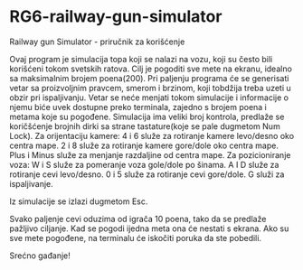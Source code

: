 # RG6-railway-gun-simulator

Railway gun Simulator - priručnik za korišćenje

Ovaj program je simulacija topa koji se nalazi na vozu, koji su često bili korišćeni tokom svetskih ratova. Cilj je pogoditi sve mete na ekranu, idealno sa maksimalnim brojem poena(200).
Pri paljenju programa će se generisati vetar sa proizvoljnim pravcem, smerom i brzinom, koji tobdžija treba uzeti u obzir pri ispaljivanju. Vetar se neće menjati tokom simulacije i informacije o njemu biće uvek dostupne preko terminala, zajedno s brojem poena i metama koje su pogođene.
Simulacija ima veliki broj kontrola, predlaže se koričšćenje brojnih dirki sa strane tastature(koje se pale dugmetom Num Lock).
Za orijentaciju kamere:
4 i 6 služe za rotiranje kamere levo/desno oko centra mape.
2 i 8 služe za rotiranje kamere gore/dole oko centra mape.
Plus i Minus služe za menjanje razdaljine od centra mape.
Za pozicioniranje voza:
W i S služe za pomeranje voza gole/dole po šinama.
A I D služe za rotiranje cevi levo/desno.
0 i 5 služe za rotiranje cevi gore/dole.
G služi za ispaljivanje.

Iz simulacije se izlazi dugmetom Esc.

Svako paljenje cevi oduzima od igrača 10 poena, tako da se predlaže pažljivo ciljanje. Kad se pogodi ijedna meta ona će nestati s ekrana.
Ako su sve mete pogođene, na terminalu će iskočiti poruka da ste pobedili.

Srećno gađanje!
